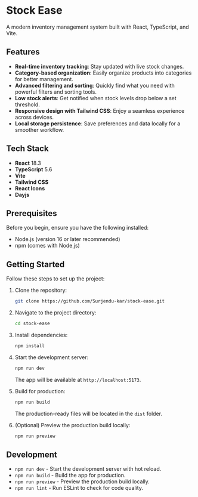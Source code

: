 # Stock Ease

A modern inventory management system built with React, TypeScript, and Vite.

## Features

- **Real-time inventory tracking**: Stay updated with live stock changes.
- **Category-based organization**: Easily organize products into categories for better management.
- **Advanced filtering and sorting**: Quickly find what you need with powerful filters and sorting tools.
- **Low stock alerts**: Get notified when stock levels drop below a set threshold.
- **Responsive design with Tailwind CSS**: Enjoy a seamless experience across devices.
- **Local storage persistence**: Save preferences and data locally for a smoother workflow.

## Tech Stack

- **React** 18.3
- **TypeScript** 5.6
- **Vite**
- **Tailwind CSS**
- **React Icons**
- **Dayjs**

## Prerequisites

Before you begin, ensure you have the following installed:

- Node.js (version 16 or later recommended)
- npm (comes with Node.js)

## Getting Started

Follow these steps to set up the project:

1. Clone the repository:
   ```bash
   git clone https://github.com/Surjendu-kar/stock-ease.git
   ```
2. Navigate to the project directory:
   ```bash
   cd stock-ease
   ```
3. Install dependencies:
   ```bash
   npm install
   ```
4. Start the development server:

   ```bash
   npm run dev
   ```

   The app will be available at `http://localhost:5173`.

5. Build for production:

   ```bash
   npm run build
   ```

   The production-ready files will be located in the `dist` folder.

6. (Optional) Preview the production build locally:
   ```bash
   npm run preview
   ```

## Development

- `npm run dev` - Start the development server with hot reload.
- `npm run build` - Build the app for production.
- `npm run preview` - Preview the production build locally.
- `npm run lint` - Run ESLint to check for code quality.
